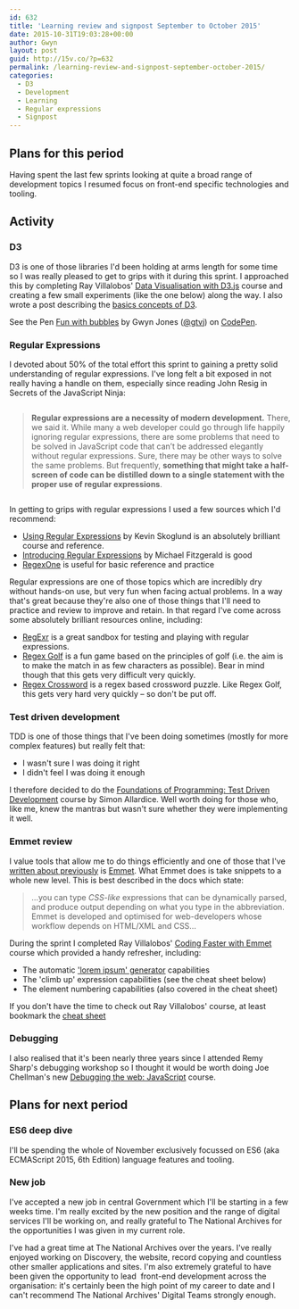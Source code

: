 ```yaml
---
id: 632
title: 'Learning review and signpost September to October 2015'
date: 2015-10-31T19:03:28+00:00
author: Gwyn
layout: post
guid: http://15v.co/?p=632
permalink: /learning-review-and-signpost-september-october-2015/
categories:
  - D3
  - Development
  - Learning
  - Regular expressions
  - Signpost
---
```

## Plans for this period

Having spent the last few sprints looking at quite a broad range of development topics I resumed focus on front-end specific technologies and tooling.

## Activity

### D3

D3 is one of those libraries I'd been holding at arms length for some time so I was really pleased to get to grips with it during this sprint. I approached this by completing Ray Villalobos' [Data Visualisation with D3.js](http://www.lynda.com/D3js-tutorials/Data-Visualization-D3js/162449-2.html) course and creating a few small experiments (like the one below) along the way. I also wrote a post describing the [basics concepts of D3](https://52.27.200.123/basic-concepts-in-d3-js/).

<p class="codepen" data-height="268" data-theme-id="0" data-slug-hash="QjjVwO" data-default-tab="result" data-user="gtvj">
  See the Pen <a href="http://codepen.io/gtvj/pen/QjjVwO/">Fun with bubbles</a> by Gwyn Jones (<a href="http://codepen.io/gtvj">@gtvj</a>) on <a href="http://codepen.io">CodePen</a>.
</p>



### Regular Expressions

I devoted about 50% of the total effort this sprint to gaining a pretty solid understanding of regular expressions. I've long felt a bit exposed in not really having a handle on them, especially since reading John Resig in Secrets of the JavaScript Ninja:

<div class="page" title="Page 174">
  <div class="layoutArea">
    <div class="column">
      <blockquote>
        <p>
          <strong>Regular expressions are a necessity of modern development.</strong> There, we said it. While many a web developer could go through life happily ignoring regular expressions, there are some problems that need to be solved in JavaScript code that can’t be addressed elegantly without regular expressions. Sure, there may be other ways to solve the same problems. But frequently, <strong>something that might take a half-screen of code can be distilled down to a single statement with the proper use of regular expressions</strong>.
        </p>
      </blockquote>
    </div>
  </div>
</div>

In getting to grips with regular expressions I used a few sources which I'd recommend:

  * [Using Regular Expressions](http://www.lynda.com/Regular-Expressions-tutorials/Using-Regular-Expressions/85870-2.html) by Kevin Skoglund is an absolutely brilliant course and reference.
  * [Introducing Regular Expressions](https://www.safaribooksonline.com/library/view/introducing-regular-expressions/9781449338879/) by Michael Fitzgerald is good
  * [RegexOne](http://regexone.com) is useful for basic reference and practice

Regular expressions are one of those topics which are incredibly dry without hands-on use, but very fun when facing actual problems. In a way that's great because they're also one of those things that I'll need to practice and review to improve and retain. In that regard I've come across some absolutely brilliant resources online, including:

  * [RegExr](http://www.regexr.com) is a great sandbox for testing and playing with regular expressions.
  * [Regex Golf](https://regex.alf.nu) is a fun game based on the principles of golf (i.e. the aim is to make the match in as few characters as possible). Bear in mind though that this gets very difficult very quickly.
  * [Regex Crossword](https://regexcrossword.com) is a regex based crossword puzzle. Like Regex Golf, this gets very hard very quickly &#8211; so don't be put off.

### Test driven development

TDD is one of those things that I've been doing sometimes (mostly for more complex features) but really felt that:

  * I wasn't sure I was doing it right
  * I didn't feel I was doing it enough

I therefore decided to do the [Foundations of Programming: Test Driven Development](http://www.lynda.com/Developer-Programming-Foundations-tutorials/Foundations-Programming-Test-Driven-Development/124398-2.html) course by Simon Allardice. Well worth doing for those who, like me, knew the mantras but wasn't sure whether they were implementing it well.

### Emmet review

I value tools that allow me to do things efficiently and one of those that I've [written about previously](http://15v.co/my-favourite-features-of-webstorm/) is [Emmet](http://www.emmet.io). What Emmet does is take snippets to a whole new level. This is best described in the docs which state:

> &#8230;you can type _CSS-like_ expressions that can be dynamically parsed, and produce output depending on what you type in the abbreviation. Emmet is developed and optimised for web-developers whose workflow depends on HTML/XML and CSS&#8230;

During the sprint I completed Ray Villalobos' [Coding Faster with Emmet](http://www.lynda.com/Emmet-tutorials/Coding-Faster-Emmet/133353-2.html) course which provided a handy refresher, including:

  * The automatic ['lorem ipsum' generator](http://docs.emmet.io/abbreviations/lorem-ipsum/) capabilities
  * The 'climb up' expression capabilities (see the cheat sheet below)
  * The element numbering capabilities (also covered in the cheat sheet)

If you don't have the time to check out Ray Villalobos' course, at least bookmark the [cheat sheet](http://docs.emmet.io/cheat-sheet/)

### Debugging

I also realised that it's been nearly three years since I attended Remy Sharp's debugging workshop so I thought it would be worth doing Joe Chellman's new [Debugging the web: JavaScript](http://www.lynda.com/JavaScript-tutorials/Debugging-Web-JavaScript/383908-2.html) course.

## Plans for next period

### ES6 deep dive

I'll be spending the whole of November exclusively focussed on ES6 (aka ECMAScript 2015, 6th Edition) language features and tooling.

### New job

I've accepted a new job in central Government which I'll be starting in a few weeks time. I'm really excited by the new position and the range of digital services I'll be working on, and really grateful to The National Archives for the opportunities I was given in my current role.

I've had a great time at The National Archives over the years. I've really enjoyed working on Discovery, the website, record copying and countless other smaller applications and sites. I'm also extremely grateful to have been given the opportunity to lead  front-end development across the organisation: it's certainly been the high point of my career to date and I can't recommend The National Archives' Digital Teams strongly enough.